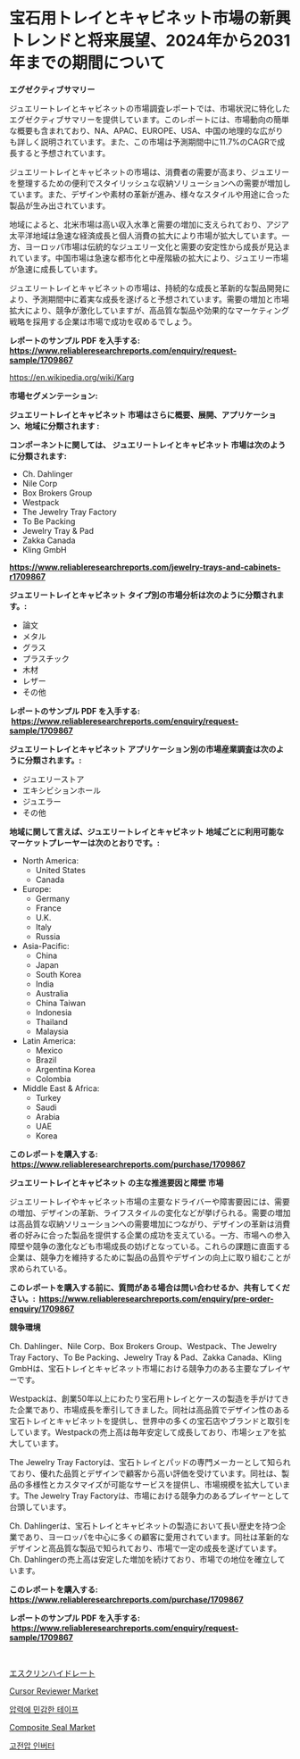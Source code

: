 <p><h1>宝石用トレイとキャビネット市場の新興トレンドと将来展望、2024年から2031年までの期間について</h1></p><p><strong>エグゼクティブサマリー</strong></p>
<p><p>ジュエリートレイとキャビネットの市場調査レポートでは、市場状況に特化したエグゼクティブサマリーを提供しています。このレポートには、市場動向の簡単な概要も含まれており、NA、APAC、EUROPE、USA、中国の地理的な広がりも詳しく説明されています。また、この市場は予測期間中に11.7%のCAGRで成長すると予想されています。</p><p>ジュエリートレイとキャビネットの市場は、消費者の需要が高まり、ジュエリーを整理するための便利でスタイリッシュな収納ソリューションへの需要が増加しています。また、デザインや素材の革新が進み、様々なスタイルや用途に合った製品が生み出されています。</p><p>地域によると、北米市場は高い収入水準と需要の増加に支えられており、アジア太平洋地域は急速な経済成長と個人消費の拡大により市場が拡大しています。一方、ヨーロッパ市場は伝統的なジュエリー文化と需要の安定性から成長が見込まれています。中国市場は急速な都市化と中産階級の拡大により、ジュエリー市場が急速に成長しています。</p><p>ジュエリートレイとキャビネットの市場は、持続的な成長と革新的な製品開発により、予測期間中に着実な成長を遂げると予想されています。需要の増加と市場拡大により、競争が激化していますが、高品質な製品や効果的なマーケティング戦略を採用する企業は市場で成功を収めるでしょう。</p></p>
<p><strong>レポートのサンプル PDF を入手する: <a href="https://www.reliableresearchreports.com/enquiry/request-sample/1709867">https://www.reliableresearchreports.com/enquiry/request-sample/1709867</a></strong></p>
<p><a href="https://en.wikipedia.org/wiki/Karg">https://en.wikipedia.org/wiki/Karg</a></p>
<p><strong>市場セグメンテーション:</strong></p>
<p><strong> ジュエリートレイとキャビネット 市場はさらに概要、展開、アプリケーション、地域に分類されます :</strong></p>
<p><strong>コンポーネントに関しては、 ジュエリートレイとキャビネット 市場は次のように分類されます: &nbsp;</strong></p>
<p><ul><li>Ch. Dahlinger</li><li>Nile Corp</li><li>Box Brokers Group</li><li>Westpack</li><li>The Jewelry Tray Factory</li><li>To Be Packing</li><li>Jewelry Tray & Pad</li><li>Zakka Canada</li><li>Kling GmbH</li></ul></p>
<p><strong><a href="https://www.reliableresearchreports.com/jewelry-trays-and-cabinets-r1709867">https://www.reliableresearchreports.com/jewelry-trays-and-cabinets-r1709867</a></strong></p>
<p><strong> ジュエリートレイとキャビネット タイプ別の市場分析は次のように分類されます。:</strong></p>
<p><ul><li>論文</li><li>メタル</li><li>グラス</li><li>プラスチック</li><li>木材</li><li>レザー</li><li>その他</li></ul></p>
<p><strong>レポートのサンプル PDF を入手する: &nbsp;<a href="https://www.reliableresearchreports.com/enquiry/request-sample/1709867">https://www.reliableresearchreports.com/enquiry/request-sample/1709867</a></strong></p>
<p><strong> ジュエリートレイとキャビネット アプリケーション別の市場産業調査は次のように分類されます。:</strong></p>
<p><ul><li>ジュエリーストア</li><li>エキシビションホール</li><li>ジュエラー</li><li>その他</li></ul></p>
<p><strong>地域に関して言えば、ジュエリートレイとキャビネット 地域ごとに利用可能なマーケットプレーヤーは次のとおりです。:</strong></p>
<p><ul>
    <li>
        North America:
        <ul>
            <li>United States</li>
            <li>Canada</li>
        </ul>
    </li>
    <li>
        Europe:
        <ul>
            <li>Germany</li>
            <li>France</li>
            <li>U.K.</li>
            <li>Italy</li>
            <li>Russia</li>
        </ul>
    </li>
    <li>
        Asia-Pacific:
        <ul>
            <li>China</li>
            <li>Japan</li>
            <li>South Korea</li>
            <li>India</li>
            <li>Australia</li>
            <li>China Taiwan</li>
            <li>Indonesia</li>
            <li>Thailand</li>
            <li>Malaysia</li>
        </ul>
    </li>
    <li>
        Latin America:
        <ul>
            <li>Mexico</li>
            <li>Brazil</li>
            <li>Argentina Korea</li>
            <li>Colombia</li>
        </ul>
    </li>
    <li>
        Middle East & Africa:
        <ul>
            <li>Turkey</li>
            <li>Saudi</li>
            <li>Arabia</li>
            <li>UAE</li>
            <li>Korea</li>
        </ul>
    </li>
    </ul></p>
<p><strong>このレポートを購入する: &nbsp;<a href="https://www.reliableresearchreports.com/purchase/1709867">https://www.reliableresearchreports.com/purchase/1709867</a></strong></p>
<p><strong>ジュエリートレイとキャビネット の主な推進要因と障壁 市場</strong></p>
<p><p>ジュエリートレイやキャビネット市場の主要なドライバーや障害要因には、需要の増加、デザインの革新、ライフスタイルの変化などが挙げられる。需要の増加は高品質な収納ソリューションへの需要増加につながり、デザインの革新は消費者の好みに合った製品を提供する企業の成功を支えている。一方、市場への参入障壁や競争の激化なども市場成長の妨げとなっている。これらの課題に直面する企業は、競争力を維持するために製品の品質やデザインの向上に取り組むことが求められている。</p></p>
<p><strong>このレポートを購入する前に、質問がある場合は問い合わせるか、共有してください。:&nbsp; <a href="https://www.reliableresearchreports.com/enquiry/pre-order-enquiry/1709867">https://www.reliableresearchreports.com/enquiry/pre-order-enquiry/1709867</a></strong></p>
<p><strong>競争環境</strong></p>
<p><p>Ch. Dahlinger、Nile Corp、Box Brokers Group、Westpack、The Jewelry Tray Factory、To Be Packing、Jewelry Tray & Pad、Zakka Canada、Kling GmbHは、宝石トレイとキャビネット市場における競争力のある主要なプレイヤーです。</p><p>Westpackは、創業50年以上にわたり宝石用トレイとケースの製造を手がけてきた企業であり、市場成長を牽引してきました。同社は高品質でデザイン性のある宝石トレイとキャビネットを提供し、世界中の多くの宝石店やブランドと取引をしています。Westpackの売上高は毎年安定して成長しており、市場シェアを拡大しています。</p><p>The Jewelry Tray Factoryは、宝石トレイとパッドの専門メーカーとして知られており、優れた品質とデザインで顧客から高い評価を受けています。同社は、製品の多様性とカスタマイズが可能なサービスを提供し、市場規模を拡大しています。The Jewelry Tray Factoryは、市場における競争力のあるプレイヤーとして台頭しています。</p><p>Ch. Dahlingerは、宝石トレイとキャビネットの製造において長い歴史を持つ企業であり、ヨーロッパを中心に多くの顧客に愛用されています。同社は革新的なデザインと高品質な製品で知られており、市場で一定の成長を遂げています。Ch. Dahlingerの売上高は安定した増加を続けており、市場での地位を確立しています。</p></p>
<p><strong>このレポートを購入する: &nbsp; <a href="https://www.reliableresearchreports.com/purchase/1709867">https://www.reliableresearchreports.com/purchase/1709867</a></strong></p>
<p><strong>レポートのサンプル PDF を入手する: &nbsp;<a href="https://www.reliableresearchreports.com/enquiry/request-sample/1709867">https://www.reliableresearchreports.com/enquiry/request-sample/1709867</a></strong><strong></strong></p>
<p>&nbsp;</p>
<p><p><a href="https://github.com/mohamedbakry57/Market-Research-Report-List-4/blob/main/6672081167892.md">エスクリンハイドレート</a></p><p><a href="https://github.com/brentleyjimmiealvaradoz4l1rea/Market-Research-Report-List-3/blob/main/cursor-reviewer-market.md">Cursor Reviewer Market</a></p><p><a href="https://github.com/khairinauzunul/Market-Research-Report-List-1/blob/main/9272988181650.md">압력에 민감한 테이프</a></p><p><a href="https://issuu.com/reportprime-2/docs/composite-seal-market-size-2030.pptx">Composite Seal Market</a></p><p><a href="https://github.com/joannescott9078/Market-Research-Report-List-1/blob/main/5476840181649.md">고전압 인버터</a></p></p>